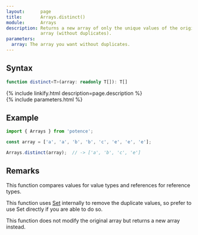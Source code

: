 ```yaml
---
layout:      page
title:       Arrays.distinct()
module:      Arrays
description: Returns a new array of only the unique values of the original
             array (without duplicates).
parameters:
  array: The array you want without duplicates.
---
```

## Syntax

```ts
function distinct<T>(array: readonly T[]): T[]
```

<div class="description">{% include linkify.html description=page.description %}</div>
{% include parameters.html %}

## Example

```ts
import { Arrays } from 'potence';

const array = ['a', 'a', 'b', 'b', 'c', 'e', 'e', 'e'];

Arrays.distinct(array);  // -> ['a', 'b', 'c', 'e']
```

## Remarks

This function compares values for value types and references for reference
types.

This function uses
[Set](https://developer.mozilla.org/en-US/docs/Web/JavaScript/Reference/Global_Objects/Set)
internally to remove the duplicate values, so prefer to use Set directly
if you are able to do so.

This function does not modify the original array but returns a new array
instead.

